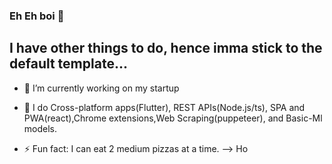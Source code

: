 ### Eh Eh boi 👋

## I have other things to do, hence imma stick to the default template...

- 🔭 I’m currently working on my startup
- 🌱 I do Cross-platform apps(Flutter), REST APIs(Node.js/ts), SPA and PWA(react),Chrome extensions,Web Scraping(puppeteer), and Basic-Ml models.

- ⚡ Fun fact: I can eat 2 medium pizzas at a time.
-->
Ho
